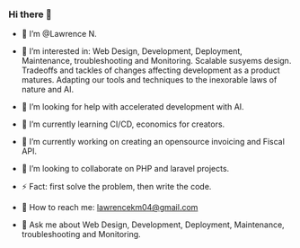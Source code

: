 ### Hi there 👋

- 👋 I’m @Lawrence N.

- 👀 I’m interested in: Web Design, Development, Deployment, Maintenance, troubleshooting and Monitoring. Scalable susyems design. Tradeoffs and tackles of changes affecting development as a product matures. Adapting our tools and techniques to the inexorable laws of nature and AI.
    
- 🤔 I’m looking for help with accelerated development with AI.
- 🌱 I’m currently learning CI/CD, economics for creators.
- 🔭 I’m currently working on creating an opensource invoicing and Fiscal API.
- 👯 I’m looking to collaborate on PHP and laravel projects.
- ⚡ Fact: first solve the problem, then write the code.
- 💞️ How to reach me: lawrencekm04@gmail.com
- 💬 Ask me about Web Design, Development, Deployment, Maintenance, troubleshooting and Monitoring.

<!--
**lawrencekm/LawrenceKm** is a ✨ _special_ ✨ repository because its `README.md` (this file) appears on your GitHub profile.

-->
